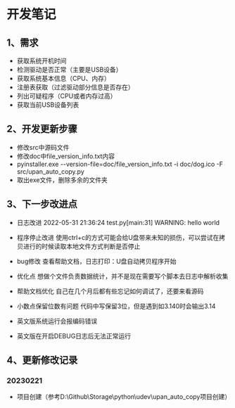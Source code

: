 # 开发笔记

## 1、需求
- 获取系统开机时间
- 检测驱动是否正常（主要是USB设备）
- 获取系统基本信息（CPU、内存）
- 注册表获取（过滤驱动部分信息是否存在）
- 列出可疑程序（CPU或者内存过高）
- 获取当前USB设备列表

## 2、开发更新步骤
- 修改src中源码文件
- 修改doc中file_version_info.txt内容
- pyinstaller.exe --version-file=doc/file_version_info.txt -i doc/dog.ico -F src/upan_auto_copy.py
- 取出exe文件，删除多余的文件夹

## 3、下一步改进点
- 日志改进
2022-05-31 21:36:24 test.py[main:31] WARNING: hello world

- 程序停止改进
使用ctrl+c的方式可能会给U盘带来未知的损伤，可以尝试在拷贝进行的时候读取本地文件方式判断是否停止

- bug修改
查看帮助文档，日志打印：U盘自动拷贝程序开始

- 优化点
想做个文件负责数据统计，并不是现在需要写个脚本去日志中解析收集

- 帮助文档优化
自己在几个月后都有些忘记如何调试了，还要来看源码

- 小数点保留位数有问题
代码中写保留3位，但是遇到如3.140时会输出3.14

- 英文版系统运行会报编码错误

- 英文版在开启DEBUG日志后无法正常运行

## 4、更新修改记录

### 20230221
- 项目创建（参考D:\Github\Storage\python\udev\upan_auto_copy项目创建）